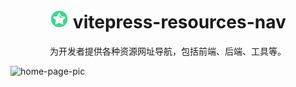 <h1 align="center">
  <img src="./public/logo.png" alt="logo" width="30px" height="30px" />
  vitepress-resources-nav
</h1>
<p align="center">为开发者提供各种资源网址导航，包括前端、后端、工具等。</p>
<p>
<img src="" alt="home-page-pic"/>
</p>
